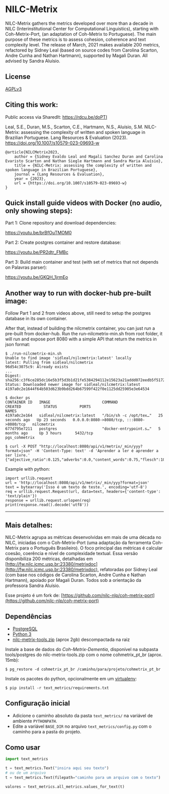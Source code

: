 NILC-Metrix
============
NILC-Metrix gathers the metrics developed over more than a decade in NILC (Interinstitutional Center for Computational Linguistics), starting with Coh-Metrix-Port, (an adaptation of Coh-Metrix to Portuguese). The main purpose of these metrics is to assess cohesion, coherence and text complexity level. The release of March, 2021 makes available 200 metrics, refactored by Sidney Leal (based on source codes from Carolina Scarton, Andre Cunha and Nathan Hartmann), supported by Magali Duran. All advised by Sandra Aluísio.

License
-------
[AGPLv3](https://www.gnu.org/licenses/agpl-3.0.html)

Citing this work:
-----------------

Public access via SharedIt: https://rdcu.be/doPTI

Leal, S.E., Duran, M.S., Scarton, C.E., Hartmann, N.S., Aluísio, S.M. NILC-Metrix: assessing the complexity of written and spoken language in Brazilian Portuguese. Lang Resources & Evaluation (2023). https://doi.org/10.1007/s10579-023-09693-w

````
@article{NILCMetrix2023,
    author = {Sidney Evaldo Leal and Magali Sanchez Duran and Carolina Evaristo Scarton and Nathan Siegle Hartmann and Sandra Maria Aluísio},
    title = {NILC-Metrix: assessing the complexity of written and spoken language in Brazilian Portuguese},
    journal = {Lang Resources & Evaluation},
    year = {2023},
    url = {https://doi.org/10.1007/s10579-023-09693-w}
}
````

Quick install guide videos with Docker (no audio, only showing steps):
---------------------------------------
Part 1: Clone repository and download dependencies:

https://youtu.be/brBfOuTMOM0

Part 2: Create postgres container and restore database:

https://youtu.be/PR2dtr_FMBc

Part 3: Build main container and test (with set of metrics that not depends on Palavras parser):

https://youtu.be/GKQH_1jrmEo

Another way to run with docker-hub pre-built image:
---------------------------------------
Follow Part 1 and 2 from videos above, still need to setup the postgres database in its own container.

After that, instead of building the nilcmetrix container, you can just run a pre-built from docker-hub. Run the run-nilcmetrix-min.sh from root folder, it will run and expose port 8080 with a simple API that return the metrics in json format:

```console
$ ./run-nilcmetrix-min.sh 
Unable to find image 'sidleal/nilcmetrix:latest' locally
latest: Pulling from sidleal/nilcmetrix
96d54c3075c9: Already exists 
...
Digest: sha256:c3f6ce285dc16e5b3f5d3b1d21fe5384294112e15623a21addd072eedb5f5172
Status: Downloaded newer image for sidleal/nilcmetrix:latest
4197a0c2e1644f64b503d623b9bdd264b67599f422f0e1125dd25905e3e64534

$ docker ps
CONTAINER ID   IMAGE                       COMMAND                  CREATED          STATUS          PORTS                                       NAMES
4197a0c2e164   sidleal/nilcmetrix:latest   "/bin/sh -c /opt/tex…"   25 seconds ago   Up 23 seconds   0.0.0.0:8080->8080/tcp, :::8080->8080/tcp   nilcmetrix
677d795e7211   postgres                    "docker-entrypoint.s…"   5 months ago     Up 3 hours      5432/tcp                                    pgs_cohmetrix

$ curl -X POST "http://localhost:8080/api/v1/metrix/_min/yyy?format=json" -H 'Content-Type: text' -d 'Aprender a ler é aprender a ser livre.'
{"adjective_ratio":0.125,"adverbs":0.0,"content_words":0.75,"flesch":103.24,"function_words":0.25,"sentences_per_paragraph":1.0,"syllables_per_content_word":1.83333,"words_per_sentence":8.0,"noun_ratio":0.0,"paragraphs":1,"sentences":1,"words":8,"pronoun_ratio":0.0,"verbs":0.625,"logic_operators":0.0,"and_ratio":0.0,"if_ratio":0.0,"or_ratio":0.0,"negation_ratio":0.0,"cw_freq":1153140.66667,"cw_freq_brwac":5.57717,"cw_freq_bra":5.4175,"min_cw_freq":23996.0,"min_cw_freq_brwac":4.911,"min_freq_brwac":4.911,"min_cw_freq_bra":4.724,"min_freq_bra":4.724,"freq_brwac":5.89538,"freq_bra":5.94137,"hypernyms_verbs":0.25,"brunet":4.69839,"honore":270.927,"personal_pronouns":0.0,"ttr":0.75,"conn_ratio":0.0,"add_neg_conn_ratio":0.0,"add_pos_conn_ratio":0.0,"cau_neg_conn_ratio":0.0,"cau_pos_conn_ratio":0.0,"log_neg_conn_ratio":0.0,"log_pos_conn_ratio":0.0,"tmp_neg_conn_ratio":0.0,"tmp_pos_conn_ratio":0.0,"adjectives_ambiguity":17.0,"adverbs_ambiguity":0,"nouns_ambiguity":0,"verbs_ambiguity":6.4,"yngve":1.77778,"frazier":7.0,"dep_distance":10.0,"cross_entropy":0.75706,"content_density":3.0,"adjacent_refs":0,"anaphoric_refs":0,"adj_arg_ovl":0,"arg_ovl":0,"adj_stem_ovl":0,"stem_ovl":0,"adj_cw_ovl":0,"lsa_adj_mean":0,"lsa_adj_std":0,"lsa_all_mean":0,"lsa_all_std":0,"lsa_paragraph_mean":0,"lsa_paragraph_std":0,"lsa_givenness_mean":0,"lsa_givenness_std":0,"lsa_span_mean":0,"lsa_span_std":0,"negative_words":0.0,"positive_words":0.16667,"ratio_function_to_content_words":0.33333}

```
Example with python:
```
import urllib.request
url = 'http://localhost:8080/api/v1/metrix/_min/yyy?format=json'
text = bytearray('Isso é um texto de teste.', encoding='utf-8')
req = urllib.request.Request(url, data=text, headers={'content-type': 'text/plain'})
response = urllib.request.urlopen(req)
print(response.read().decode('utf8'))
```


---

Mais detalhes:
--------------

NILC-Metrix agrupa as métricas desenvolvidas em mais de uma década no NILC, iniciadas com o Coh-Metrix-Port (uma adaptação da ferramenta Coh-Metrix para o Português Brasileiro). O foco principal das métricas é calcular coesão, coerência e nível de complexidade textual.
Essa versão disponibiliza 200 métricas, detalhadas em [http://fw.nilc.icmc.usp.br:23380/metrixdoc](http://fw.nilc.icmc.usp.br:23380/metrixdoc),
refatoradas por Sidney Leal (com base nos códigos de Carolina Scarton, Andre Cunha e Nathan Hartmann), apoiado por Magali Duran. Todos sob a orientação da professora Sandra Aluísio.


Esse projeto é um fork de: [https://github.com/nilc-nlp/coh-metrix-port](https://github.com/nilc-nlp/coh-metrix-port)

Dependências
------------
- [PostgreSQL](https://www.postgresql.org/)
- [Python 3](http://python.org/)
- [nilc-metrix-tools.zip](https://drive.google.com/file/d/1Ondvnz09RWDAX-1u3GIaXuAmkfKbGtqc/view?usp=sharing) (aprox 2gb) descompactada na raiz

Instale a base de dados do *Coh-Metrix-Dementia*, disponível na subpasta tools/postgres do nilc-metrix-tools.zip com o nome cohmetrix_pt_br (aprox. 15mb):

	$ pg_restore -d cohmetrix_pt_br /caminho/para/projeto/cohmetrix_pt_br

Instale os pacotes do python, opcionalmente em um [virtualenv](https://virtualenv.pypa.io/en/stable/):

	$ pip install -r text_metrics/requirements.txt



Configuração inicial
--------------------
- Adicione o caminho absoluto da pasta `text_metrics/` na variável de ambiente
  `PYTHONPATH`.
- Edite a variável `BASE_DIR` no arquivo `text_metrics/config.py` com o caminho
  para a pasta do projeto.


Como usar
---------
```python
import text_metrics

t = text_metrics.Text("insira aqui seu texto")
# ou de um arquivo
t = text_metrics.Text(filepath="caminho para um arquivo com o texto")

valores = text_metrics.all_metrics.values_for_text(t)
```
